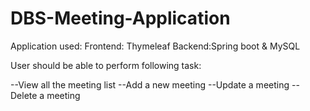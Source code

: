 # DBS-Meeting-Application

Application used:
Frontend: Thymeleaf
Backend:Spring boot & MySQL

User should be able to perform following task:

--View all the meeting list
--Add a new meeting
--Update a meeting
--Delete a meeting
